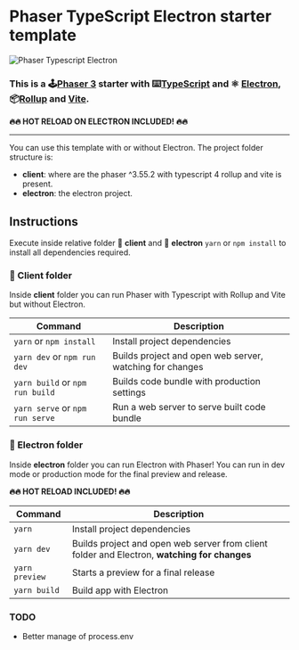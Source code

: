 # Phaser TypeScript Electron starter template

![Phaser Typescript Electron](https://i.ibb.co/gdVsT4J/phaser-typescript-electron-template.png)

### This is a 🕹️[Phaser 3](https://github.com/photonstorm/phaser) starter with ⌨️[TypeScript](https://www.typescriptlang.org/) and ⚛️ [Electron](https://www.electronjs.org/), 📦[Rollup](https://rollupjs.org) and [Vite](https://vitejs.dev/).

**&#128293;&#128293; HOT RELOAD ON ELECTRON INCLUDED! &#128293;&#128293;**

---

You can use this template with or without Electron.
The project folder structure is:

- **client**: where are the phaser ^3.55.2 with typescript 4 rollup and vite is present.
- **electron**: the electron project.

## Instructions
Execute inside relative folder &#128193; **client** and &#128193; **electron** `yarn` or `npm install` to install all dependencies required.

### &#128193; Client folder
Inside **client** folder you can run Phaser with Typescript with Rollup and Vite but without Electron.

| Command | Description |
|---------|-------------|
| `yarn` or `npm install` | Install project dependencies |
| `yarn dev` or `npm run dev` | Builds project and open web server, watching for changes |
| `yarn build` or `npm run build` | Builds code bundle with production settings  |
| `yarn serve` or `npm run serve` | Run a web server to serve built code bundle |

### &#128193; Electron folder
Inside **electron** folder you can run Electron with Phaser! You can run in dev mode or production mode for the final preview and release. 

**&#128293;&#128293; HOT RELOAD INCLUDED! &#128293;&#128293;**

| Command | Description |
|---------|-------------|
| `yarn` | Install project dependencies |
| `yarn dev` | Builds project and open web server from client folder and Electron, **watching for changes** |
| `yarn preview` | Starts a preview for a final release  |
| `yarn build`| Build app with Electron |

### TODO

- Better manage of process.env
